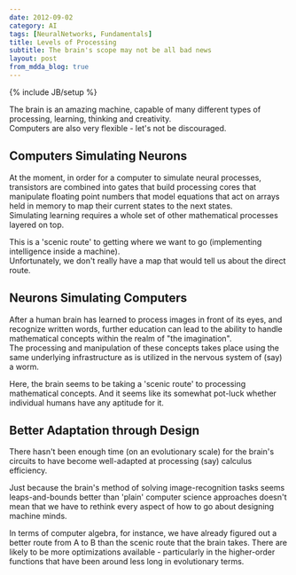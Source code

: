 ```yaml
---
date: 2012-09-02
category: AI
tags: [NeuralNetworks, Fundamentals]
title: Levels of Processing
subtitle: The brain's scope may not be all bad news
layout: post
from_mdda_blog: true
---
```

{% include JB/setup %}


The brain is an amazing machine, capable of many different types of 
processing, learning, thinking and creativity.  
Computers are also very flexible - let's not be discouraged.


Computers Simulating Neurons
------------------------------

At the moment, in order for a computer to simulate neural processes, 
transistors are combined into gates that build processing cores that manipulate 
floating point numbers that model equations that act on arrays held 
in memory to map their current states to the next states.  
Simulating learning requires a whole set of other mathematical processes layered on top.

This is a 'scenic route' to getting where we want to go (implementing intelligence inside a machine).  
Unfortunately, we don't really have a map that would tell us about the direct route.


Neurons Simulating Computers
------------------------------

After a human brain has learned to process images in front of its eyes, and recognize written words, 
further education can lead to the ability to handle mathematical concepts within the realm of "the imagination".  
The processing and manipulation of these concepts takes place using the same underlying 
infrastructure as is utilized in the nervous system of (say) a worm.

Here, the brain seems to be taking a 'scenic route' to processing mathematical concepts.
And it seems like its somewhat pot-luck whether individual humans have any aptitude for it.


Better Adaptation through Design
------------------------------------

There hasn't been enough time (on an evolutionary scale) for the brain's circuits to 
have become well-adapted at processing (say) calculus efficiency.

Just because the brain's method of solving image-recognition tasks seems leaps-and-bounds 
better than 'plain' computer science approaches doesn't mean that we have to 
rethink every aspect of how to go about designing machine minds.

In terms of computer algebra, for instance, we have already figured out a better route from
A to B than the scenic route that the brain takes.  There are likely to be more optimizations available - 
particularly in the higher-order functions that have been around less long in evolutionary terms.

